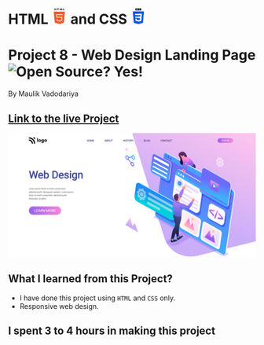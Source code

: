 # HTML ![](./readme-images/html-5-img.png) and CSS ![](./readme-images/css-3-img.png)

# Project 8 - Web Design Landing Page ![Open Source? Yes!](https://badgen.net/badge/Open%20Source%20%3F/Yes%21/blue?icon=github)

By Maulik Vadodariya

## [Link to the live Project](https://web-design-landing-web.netlify.app/)

![Completed Website](./readme-images/ScreenShot-20221109182826.png)

## What I learned from this Project?

- I have done this project using `HTML` and `CSS` only.
- Responsive web design.

## I spent 3 to 4 hours in making this project

